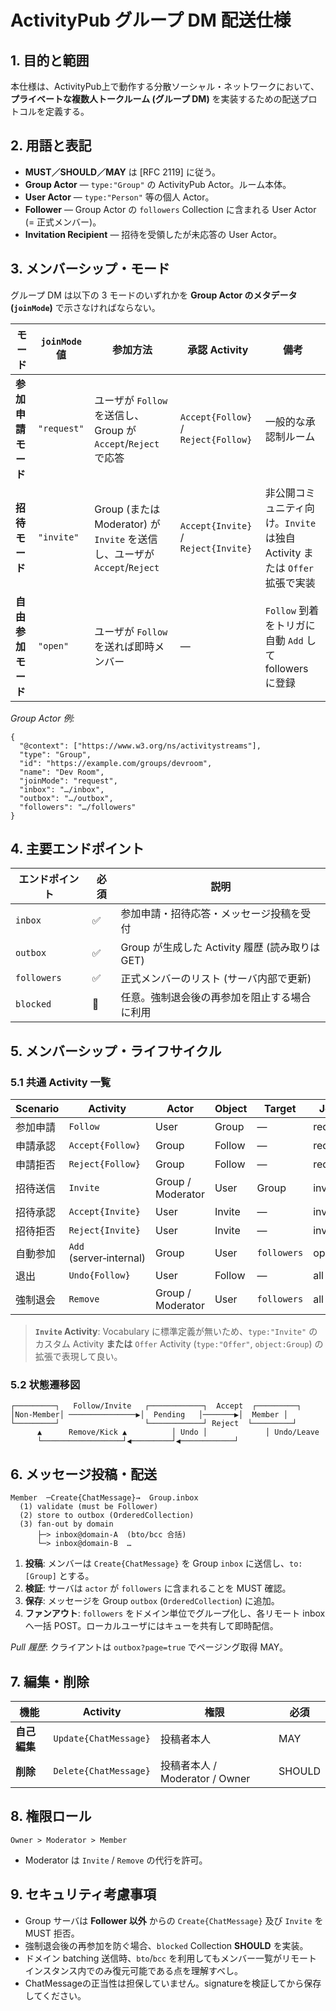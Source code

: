 # ActivityPub グループ DM 配送仕様

## 1. 目的と範囲

本仕様は、ActivityPub上で動作する分散ソーシャル・ネットワークにおいて、**プライベートな複数人トークルーム (グループ DM)** を実装するための配送プロトコルを定義する。

## 2. 用語と表記

* **MUST／SHOULD／MAY** は \[RFC 2119] に従う。
* **Group Actor** — `type:"Group"` の ActivityPub Actor。ルーム本体。
* **User Actor** — `type:"Person"` 等の個人 Actor。
* **Follower** — Group Actor の `followers` Collection に含まれる User Actor (= 正式メンバー)。
* **Invitation Recipient** — 招待を受領したが未応答の User Actor。

## 3. メンバーシップ・モード

グループ DM は以下の 3 モードのいずれかを **Group Actor のメタデータ (`joinMode`)** で示さなければならない。

| モード         | `joinMode` 値 | 参加方法                                                         | 承認 Activity                         | 備考                                                  |
| ----------- | ------------ | ------------------------------------------------------------ | ----------------------------------- | --------------------------------------------------- |
| **参加申請モード** | `"request"`  | ユーザが `Follow` を送信し、Group が `Accept`/`Reject` で応答             | `Accept{Follow}` / `Reject{Follow}` | 一般的な承認制ルーム                                          |
| **招待モード**   | `"invite"`   | Group (または Moderator) が `Invite` を送信し、ユーザが `Accept`/`Reject` | `Accept{Invite}` / `Reject{Invite}` | 非公開コミュニティ向け。`Invite` は独自 Activity または `Offer` 拡張で実装 |
| **自由参加モード** | `"open"`     | ユーザが `Follow` を送れば即時メンバー                                     | —                                   | `Follow` 到着をトリガに自動 `Add` して followers に登録           |

*Group Actor 例:*

```jsonc
{
  "@context": ["https://www.w3.org/ns/activitystreams"],
  "type": "Group",
  "id": "https://example.com/groups/devroom",
  "name": "Dev Room",
  "joinMode": "request",
  "inbox": "…/inbox",
  "outbox": "…/outbox",
  "followers": "…/followers"
}
```

## 4. 主要エンドポイント

| エンドポイント     | 必須 | 説明                                  |
| ----------- | -- | ----------------------------------- |
| `inbox`     | ✅  | 参加申請・招待応答・メッセージ投稿を受付                |
| `outbox`    | ✅  | Group が生成した Activity 履歴 (読み取りは GET) |
| `followers` | ✅  | 正式メンバーのリスト (サーバ内部で更新)               |
| `blocked`   | 🚫 | 任意。強制退会後の再参加を阻止する場合に利用              |

## 5. メンバーシップ・ライフサイクル

### 5.1 共通 Activity 一覧

| Scenario | Activity                | Actor             | Object | Target      | Join Mode    |
| -------- | ----------------------- | ----------------- | ------ | ----------- | ------------ |
| 参加申請     | `Follow`                | User              | Group  | —           | request/open |
| 申請承認     | `Accept{Follow}`        | Group             | Follow | —           | request      |
| 申請拒否     | `Reject{Follow}`        | Group             | Follow | —           | request      |
| 招待送信     | `Invite`                | Group / Moderator | User   | Group       | invite       |
| 招待承認     | `Accept{Invite}`        | User              | Invite | —           | invite       |
| 招待拒否     | `Reject{Invite}`        | User              | Invite | —           | invite       |
| 自動参加     | `Add` (server‑internal) | Group             | User   | `followers` | open         |
| 退出       | `Undo{Follow}`          | User              | Follow | —           | all          |
| 強制退会     | `Remove`                | Group / Moderator | User   | `followers` | all          |

> **`Invite` Activity**: Vocabulary に標準定義が無いため、`type:"Invite"` のカスタム Activity **または** `Offer` Activity (`type:"Offer"`, `object:Group`) の拡張で表現して良い。

### 5.2 状態遷移図

```
┌─────────┐   Follow/Invite   ┌────────────┐  Accept  ┌─────────┐
│Non‑Member│ ───────────────▶│  Pending   │───────▶│  Member │
└─────────┘                   └────────────┘ Reject  └─────────┘
      ▲      Remove/Kick ▲          │ Undo │             │ Undo/Leave
      └──────────────────┘◀─────────┘◀────────────┘
```

## 6. メッセージ投稿・配送

```
Member  ─Create{ChatMessage}→  Group.inbox
  (1) validate (must be Follower)
  (2) store to outbox (OrderedCollection)
  (3) fan‑out by domain
      ├─> inbox@domain‑A  (bto/bcc 合括)
      └─> inbox@domain‑B  …
```

1. **投稿**: メンバーは `Create{ChatMessage}` を Group `inbox` に送信し、`to:[Group]` とする。
2. **検証**: サーバは `actor` が `followers` に含まれることを MUST 確認。
3. **保存**: メッセージを Group `outbox` (`OrderedCollection`) に追加。
4. **ファンアウト**: `followers` をドメイン単位でグループ化し、各リモート inbox へ一括 POST。ローカルユーザにはキューを共有して即時配信。

*Pull 履歴*: クライアントは `outbox?page=true` でページング取得 MAY。

## 7. 編集・削除

| 機能       | Activity              | 権限                        | 必須     |
| -------- | --------------------- | ------------------------- | ------ |
| **自己編集** | `Update{ChatMessage}` | 投稿者本人                     | MAY    |
| **削除**   | `Delete{ChatMessage}` | 投稿者本人 / Moderator / Owner | SHOULD |

## 8. 権限ロール

```
Owner > Moderator > Member
```

* Moderator は `Invite` / `Remove` の代行を許可。

## 9. セキュリティ考慮事項

* Group サーバは **Follower 以外** からの `Create{ChatMessage}` 及び `Invite` を MUST 拒否。
* 強制退会後の再参加を防ぐ場合、`blocked` Collection **SHOULD** を実装。
* ドメイン batching 送信時、`bto`/`bcc` を利用してもメンバー一覧がリモートインスタンス内でのみ復元可能である点を理解すべし。
* ChatMessageの正当性は担保していません。signatureを検証してから保存してください。
